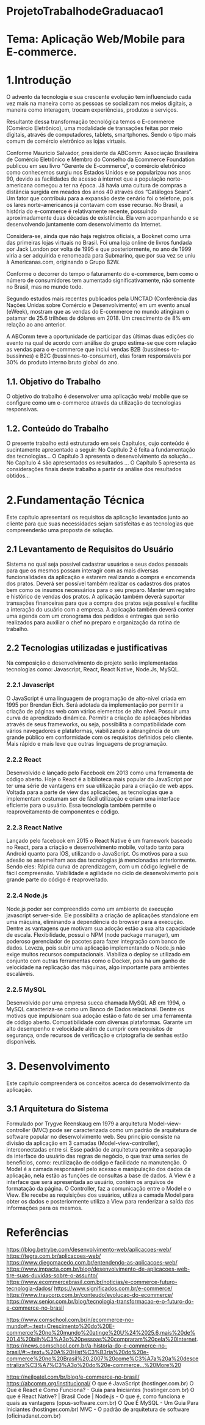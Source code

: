 # ProjetoTrabalhodeGraduacao1

# Tema: Aplicação Web/Mobile para E-commerce.

# 1.Introdução
O advento da tecnologia e sua crescente evolução tem influenciado cada vez mais na maneira como as pessoas se socializam nos meios digitais, a maneira como interagem, trocam experiências, produtos e serviços.

Resultante dessa transformação tecnológica temos o E-commerce (Comércio Eletrônico), uma modalidade de transações feitas por meio digitais, através de computadores, tablets, smartphones. Sendo o tipo mais comum de comércio eletrônico as lojas virtuais.

Conforme Mauricio Salvador, presidente da ABComm: Associação Brasileira de Comércio Eletrônico e Membro do Conselho da Ecommerce Foundation publicou em seu livro “Gerente de E-commerce”, o comércio eletrônico como conhecemos surgiu nos Estados Unidos e se popularizou nos anos 90, devido as facilidades de acesso à internet que a população norte-americana começou a ter na época. Já havia uma cultura de compras a distância surgida em meados dos anos 40 através dos “Catálogos Sears”. Um fator que contribuiu para a expansão deste cenário foi o telefone, pois os lares norte-americanos já contavam com esse recurso.
No Brasil, a história do e-commerce é relativamente recente, possuindo aproximadamente duas décadas de existência. Ela vem acompanhando e se desenvolvendo juntamente com desenvolvimento da Internet.

Considera-se, ainda que não haja registros oficiais, a Booknet como uma das primeiras lojas virtuais no Brasil. Foi uma loja online de livros fundada por Jack London por volta de 1995 e que posteriormente, no ano de 1999 viria a ser adquirida e renomeada para Submarino, que por sua vez se uniu à Americanas.com, originando o Grupo B2W.

Conforme o decorrer do tempo o faturamento do e-commerce, bem como o número de consumidores tem aumentado significativamente, não somente no Brasil, mas no mundo todo.

Segundo estudos mais recentes publicados pela UNCTAD (Conferência das Nações Unidas sobre Comércio e Desenvolvimento) em um evento anual (eWeek), mostram que as vendas do E-commerce no mundo atingiram o patamar de 25.6 trilhões de dólares em 2018. Um crescimento de 8% em relação ao ano anterior.

A ABComm teve a oportunidade de participar das últimas duas edições do evento na qual de acordo com análise do grupo estima-se que com relação as vendas para o e-commerce que inclui vendas B2B (bussiness-to-bussinnes) e B2C (bussinnes-to-consumer), elas foram responsáveis por 30% do produto interno bruto global do ano.

## 1.1. Objetivo do Trabalho
O objetivo do trabalho é desenvolver uma aplicação web/ mobile que se configure como um e-commerce através da utilização de tecnologias responsivas.

## 1.2. Conteúdo do Trabalho
O presente trabalho está estruturado em seis Capítulos, cujo conteúdo é sucintamente apresentado a seguir: No Capítulo 2 é feita a fundamentação das tecnologias... O Capítulo 3 apresenta o desenvolvimento da solução... No Capítulo 4 são apresentados os resultados ... O Capítulo 5 apresenta as considerações finais deste trabalho a partir da análise dos resultados obtidos...

# 2.Fundamentação Técnica
Este capítulo apresentará os requisitos da aplicação levantados junto ao cliente para que suas necessidades sejam satisfeitas e as tecnologias que compreenderão uma proposta de solução.

## 2.1 Levantamento de Requisitos do Usuário
Sistema no qual seja possível cadastrar usuários e seus dados pessoais para que os mesmos possam interagir com as mais diversas funcionalidades da aplicação e estarem realizando a compra e encomenda dos pratos.
Deverá ser possível também realizar os cadastros dos pratos bem como os insumos necessários para o seu preparo.
Manter um registro e histórico de vendas dos pratos.
A aplicação também deverá suportar transações financeiras para que a compra dos pratos seja possível e facilite a interação do usuário com a empresa.
A aplicação também deverá conter uma agenda com um cronograma dos pedidos e entregas que serão realizados para auxiliar o chef no preparo e organização da rotina de trabalho.

## 2.2 Tecnologias utilizadas e justificativas
Na composição e desenvolvimento do projeto serão implementadas tecnologias como: Javascript, React, React Native, Node.Js, MySQL.

### 2.2.1 Javascript
O JavaScript é uma linguagem de programação de alto-nível criada em 1995 por Brendan Eich.
Será adotada da implementação por permitir a criação de páginas web com vários elementos de alto nível. Possuir uma curva de aprendizado dinâmica. Permitir a criação de aplicações híbridas através de seus frameworks, ou seja, possibilita a compatibilidade com vários navegadores e plataformas, viabilizando a abrangência de um grande público em conformidade com os requisitos definidos pelo cliente. Mais rápido e mais leve que outras linguagens de programação.

### 2.2.2 React 
Desenvolvido e lançado pelo Facebook em 2013 como uma ferramenta de código aberto. Hoje o React é a biblioteca mais popular do JavaScript por ter uma série de vantagens em sua utilização para a criação de web apps. Voltada para a parte de view das aplicações, as tecnologias que a implementam costumam ser de fácil utilização e criam uma interface eficiente para o usuário.
Essa tecnologia também permite o reaproveitamento de componentes e código.

### 2.2.3 React Native
Lançado pelo facebook em 2015 o React Native é um framework baseado no React, para a criação e desenvolvimento mobile, voltado tanto para Android quanto para IOS, utilizando o JavaScript.
Os motivos para a sua adesão se assemelham aos das tecnologias já mencionadas anteriormente. Sendo eles: Rápida curva de aprendizagem, com um código legível e de fácil compreensão. Viabilidade e agilidade no ciclo de desenvolvimento pois grande parte do código é reaproveitado.

### 2.2.4 Node.js
Node.js poder ser compreendido como um ambiente de execução javascript server-side. Ele possibilita a criação de aplicações standalone em uma máquina, eliminando a dependência do browser para a execução. Dentre as vantagens que motivam sua adoção estão a sua alta capacidade de escala. Flexibilidade, possui o NPM (node package manager), um poderoso gerenciador de pacotes para fazer integração com banco de dados. Leveza, pois subir uma aplicação implementando o Node.js não exige muitos recursos computacionais. Viabiliza o deploy se utilizado em conjunto com outras ferramentas como o Docker, pois há um ganho de velocidade na replicação das máquinas, algo importante para ambientes escaláveis.

### 2.2.5 MySQL
Desenvolvido por uma empresa sueca chamada MySQL AB em 1994, o MySQL caracteriza-se como um Banco de Dados relacional. Dentre os motivos que impulsionam sua adoção estão o fato de ser uma ferramenta de código aberto. Compatibilidade com diversas plataformas. Garante um alto desempenho e velocidade além de cumprir com requisitos de segurança, onde recursos de verificação e criptografia de senhas estão disponíveis.

# 3. Desenvolvimento
Este capítulo compreenderá os conceitos acerca do desenvolvimento da aplicação.

## 3.1 Arquitetura do Sistema
Formulado por Trygve Reenskaug em 1979 a arquitetura Model-view-controller (MVC) pode ser caracterizada como um padrão de arquitetura de software popular no desenvolvimento web. Seu princípio consiste na divisão da aplicação em 3 camadas (Model-view-controller), interconectadas entre si. Esse padrão de arquitetura permite a separação da interface do usuário das regras de negócio, o que traz uma series de benefícios, como: reutilização de código e facilidade na manutenção.
O Model é a camada responsável pelo acesso e manipulação dos dados da aplicação, nela estão as funções de consultas a base de dados.
A View é a interface que será apresentada ao usuário, contém os arquivos de formatação da página.
O Controller, faz a comunicação entre o Model e o View. Ele recebe as requisições dos usuários, utiliza a camada Model para obter os dados e posteriormente utiliza a View para renderizar a saída das informações para os mesmos.


# Referências

https://blog.betrybe.com/desenvolvimento-web/aplicacoes-web/
https://tegra.com.br/aplicacoes-web/
https://www.diegomacedo.com.br/entendendo-as-aplicacoes-web/
https://www.impacta.com.br/blog/desenvolvimento-de-aplicacoes-web-tire-suas-duvidas-sobre-o-assunto/
https://www.ecommercebrasil.com.br/noticias/e-commerce-futuro-tecnologia-dados/
https://www.significados.com.br/e-commerce/
https://www.traycorp.com.br/conteudo/evolucao-do-ecommerce/
https://www.senior.com.br/blog/tecnologia-transformacao-e-o-futuro-do-e-commerce-no-brasil

https://www.comschool.com.br/n/ecommerce-no-mundo#:~:text=Crescimento%20do%20E-commerce%20no%20mundo%20atinge%20U%24%2025.6,mais%20de%201.4%20bilh%C3%A3o%20pessoas%20compraram%20pela%20Internet.
https://news.comschool.com.br/a-historia-do-e-commerce-no-brasil/#:~:text=%20A%20Hist%C3%B3ria%20do%20e-commerce%20no%20Brasil%20,2007%20come%C3%A7a%20a%20descentraliza%C3%A7%C3%A3o%20do%20e-commerce...%20More%20

https://neilpatel.com/br/blog/e-commerce-no-brasil/
https://abcomm.org/institucional/
O que é JavaScript (hostinger.com.br)
O Que é React e Como Funciona? - Guia para Iniciantes (hostinger.com.br)
O que é React Native? | Brasil Code |
Node.js - O que é, como funciona e quais as vantagens (opus-software.com.br)
O Que É MySQL - Um Guia Para Iniciantes (hostinger.com.br)
MVC - O padrão de arquitetura de software (oficinadanet.com.br)

